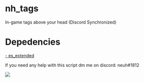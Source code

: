 # nh_tags
In-game tags above your head (Discord Synchronized)


<h1> Depedencies </h1>

<a href="https://github.com/mitlight/es_extended">
  - es_extended  
  </a><br>
  
If you need any help with this script dm me on discord: neuh#1812

<img src="https://imgur.com/c1DWRZN.png">

